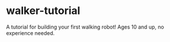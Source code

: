 # walker-tutorial
A tutorial for building your first walking robot! Ages 10 and up, no experience needed.

